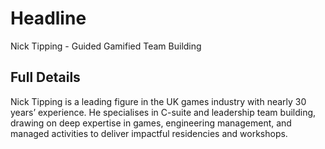 # Headline

Nick Tipping - Guided Gamified Team Building

## Full Details

Nick Tipping is a leading figure in the UK games industry with nearly 30 years’ experience. He specialises in C-suite and leadership team building, drawing on deep expertise in games, engineering management, and managed activities to deliver impactful residencies and workshops.